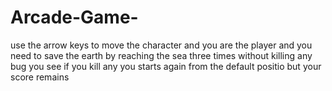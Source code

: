 # Arcade-Game-
use the arrow keys to move the character and you are the player and you need to save the earth by reaching the sea three times without killing any bug you see if you kill any you starts again from the default positio but your score remains  

